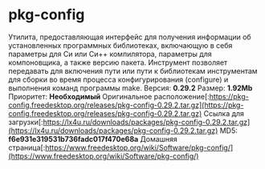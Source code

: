# pkg-config
Утилита, предоставляющая интерфейс для получения информации об установленных программных библиотеках, включающую в себя параметры для Си или Си++ компилятора, параметры для компоновщика, а также версию пакета. Инструмент позволяет передавать для включения пути или пути к библиотекам инструментам для сборки во время процесса конфигурирования (configure) и выполнения команд программы make.
Версия: **0.29.2**
Размер: **1.92Mb**
Приоритет: **Необходимый**
Оригинальное расположение[:https://pkg-config.freedesktop.org/releases/pkg-config-0.29.2.tar.gz](https://pkg-config.freedesktop.org/releases/pkg-config-0.29.2.tar.gz)
Ссылка для загрузки[:https://lx4u.ru/downloads/packages/pkg-config-0.29.2.tar.gz](https://lx4u.ru/downloads/packages/pkg-config-0.29.2.tar.gz)
MD5: **f6e931e319531b736fadc017f470e68a**
Домашняя страница[:https://www.freedesktop.org/wiki/Software/pkg-config/](https://www.freedesktop.org/wiki/Software/pkg-config/)